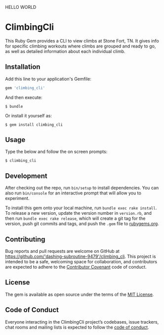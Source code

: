 HELLO WORLD

# ClimbingCli

This Ruby Gem provides a CLI to view climbs at Stone Fort, TN. It gives info for specific climbing workouts where climbs are grouped and ready to go, as well as detailed information about each individual climb.

## Installation

Add this line to your application's Gemfile:

```ruby
gem 'climbing_cli'
```

And then execute:

    $ bundle

Or install it yourself as:

    $ gem install climbing_cli

## Usage

Type the below and follow the on screen prompts:

    $ climbing_cli

## Development

After checking out the repo, run `bin/setup` to install dependencies. You can also run `bin/console` for an interactive prompt that will allow you to experiment.

To install this gem onto your local machine, run `bundle exec rake install`. To release a new version, update the version number in `version.rb`, and then run `bundle exec rake release`, which will create a git tag for the version, push git commits and tags, and push the `.gem` file to [rubygems.org](https://rubygems.org).

## Contributing

Bug reports and pull requests are welcome on GitHub at https://github.com/'dashing-subroutine-9479'/climbing_cli. This project is intended to be a safe, welcoming space for collaboration, and contributors are expected to adhere to the [Contributor Covenant](http://contributor-covenant.org) code of conduct.

## License

The gem is available as open source under the terms of the [MIT License](https://opensource.org/licenses/MIT).

## Code of Conduct

Everyone interacting in the ClimbingCli project’s codebases, issue trackers, chat rooms and mailing lists is expected to follow the [code of conduct](https://github.com/'dashing-subroutine-9479'/climbing_cli/blob/master/CODE_OF_CONDUCT.md).

